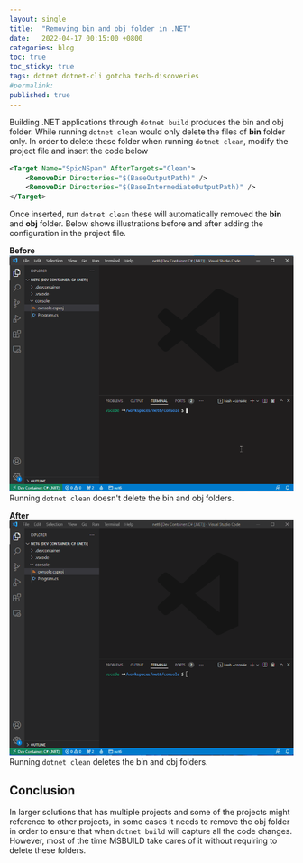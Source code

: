 ```yaml
---
layout: single
title:  "Removing bin and obj folder in .NET"
date:   2022-04-17 00:15:00 +0800
categories: blog
toc: true
toc_sticky: true
tags: dotnet dotnet-cli gotcha tech-discoveries
#permalink:
published: true
---
```

Building .NET applications through `dotnet build` produces the bin and obj folder. While running `dotnet clean` would only delete the files of **bin** folder only. In order to delete these folder when running `dotnet clean`, modify the project file and insert the code below  
```xml
<Target Name="SpicNSpan" AfterTargets="Clean">
    <RemoveDir Directories="$(BaseOutputPath)" />
    <RemoveDir Directories="$(BaseIntermediateOutputPath)" /> 
</Target>
```
Once inserted, run `dotnet clean` these will automatically removed the **bin** and **obj** folder. Below shows illustrations before and after adding the configuration in the project file.

**Before** 
![dotnet-clean-before](/assets/images/dotnet-clean-01.gif)
Running `dotnet clean` doesn't delete the bin and obj folders.

**After**
![dotnet-clean-after](/assets/images/dotnet-clean-02.gif)
Running `dotnet clean` deletes the bin and obj folders. 

## Conclusion
In larger solutions that has multiple projects and some of the projects might reference to other projects, in some cases it needs to remove the obj folder in order to ensure that when `dotnet build` will capture all the code changes. However, most of the time MSBUILD take cares of it without requiring to delete these folders. 

